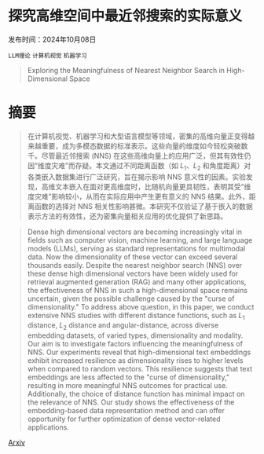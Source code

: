 # 探究高维空间中最近邻搜索的实际意义

发布时间：2024年10月08日

`LLM理论` `计算机视觉` `机器学习`

> Exploring the Meaningfulness of Nearest Neighbor Search in High-Dimensional Space

# 摘要

> 在计算机视觉、机器学习和大型语言模型等领域，密集的高维向量正变得越来越重要，成为多模态数据的标准表示。这些向量的维度如今轻松突破数千。尽管最近邻搜索 (NNS) 在这些高维向量上的应用广泛，但其有效性仍因“维度灾难”而存疑。本文通过不同距离函数（如 $L_1$、$L_2$ 和角度距离）对各类嵌入数据集进行广泛研究，旨在揭示影响 NNS 意义性的因素。实验发现，高维文本嵌入在面对更高维度时，比随机向量更具韧性，表明其受“维度灾难”影响较小，从而在实际应用中产生更有意义的 NNS 结果。此外，距离函数的选择对 NNS 相关性影响甚微。本研究不仅验证了基于嵌入的数据表示方法的有效性，还为密集向量相关应用的优化提供了新思路。

> Dense high dimensional vectors are becoming increasingly vital in fields such as computer vision, machine learning, and large language models (LLMs), serving as standard representations for multimodal data. Now the dimensionality of these vector can exceed several thousands easily. Despite the nearest neighbor search (NNS) over these dense high dimensional vectors have been widely used for retrieval augmented generation (RAG) and many other applications, the effectiveness of NNS in such a high-dimensional space remains uncertain, given the possible challenge caused by the "curse of dimensionality." To address above question, in this paper, we conduct extensive NNS studies with different distance functions, such as $L_1$ distance, $L_2$ distance and angular-distance, across diverse embedding datasets, of varied types, dimensionality and modality. Our aim is to investigate factors influencing the meaningfulness of NNS. Our experiments reveal that high-dimensional text embeddings exhibit increased resilience as dimensionality rises to higher levels when compared to random vectors. This resilience suggests that text embeddings are less affected to the "curse of dimensionality," resulting in more meaningful NNS outcomes for practical use. Additionally, the choice of distance function has minimal impact on the relevance of NNS. Our study shows the effectiveness of the embedding-based data representation method and can offer opportunity for further optimization of dense vector-related applications.

[Arxiv](https://arxiv.org/abs/2410.05752)
